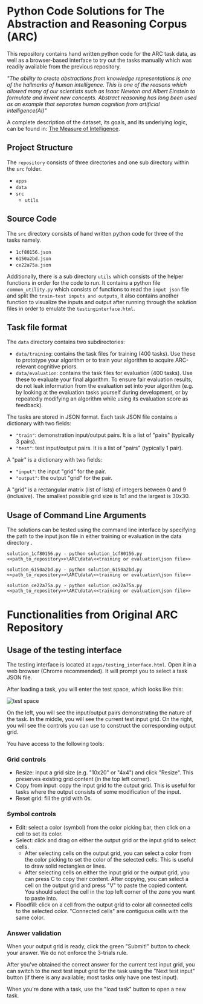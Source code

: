# Python Code Solutions for The Abstraction and Reasoning Corpus (ARC)

This repository contains hand written python code for the ARC task data, as well as a browser-based interface to try out the tasks manually which was readily available from the previous repository.

*"The ability to create abstractions from knowledge representations is one of the hallmarks of human intelligence. This is one of the reasons which allowed many of our scientists such as Isaac Newton and Albert Einstein to formulate and invent new concepts. Abstract reasoning has long been used as an example that separates human cognition from artificial intelligence(AI)"*

A complete description of the dataset, its goals, and its underlying logic, can be found in: [The Measure of Intelligence](https://arxiv.org/abs/1911.01547).

## Project Structure
The `repository` consists of three directories and one sub directory within the `src` folder.
- `apps`
- `data`
- `src`
    -  `utils`

## Source Code
The `src` directory consists of hand written python code for three of the tasks namely.
- `1cf80156.json`
- `6150a2bd.json`
- `ce22a75a.json`

Additionally, there is a sub directory `utils` which consists of the helper functions in order for the code to run. It contains a python file `common_utility.py` which consists of functions to read the `input json` file and split the `train-test inputs and outputs`, it also contains another function to visualize the inputs and output after running through the solution files in order to emulate the `testinginterface.html`.  

## Task file format

The `data` directory contains two subdirectories:

- `data/training`: contains the task files for training (400 tasks). Use these to prototype your algorithm or to train your algorithm to acquire ARC-relevant cognitive priors.
- `data/evaluation`: contains the task files for evaluation (400 tasks). Use these to evaluate your final algorithm. To ensure fair evaluation results, do not leak information from the evaluation set into your algorithm (e.g. by looking at the evaluation tasks yourself during development, or by repeatedly modifying an algorithm while using its evaluation score as feedback).

The tasks are stored in JSON format. Each task JSON file contains a dictionary with two fields:

- `"train"`: demonstration input/output pairs. It is a list of "pairs" (typically 3 pairs).
- `"test"`: test input/output pairs. It is a list of "pairs" (typically 1 pair).

A "pair" is a dictionary with two fields:

- `"input"`: the input "grid" for the pair.
- `"output"`: the output "grid" for the pair.

A "grid" is a rectangular matrix (list of lists) of integers between 0 and 9 (inclusive). The smallest possible grid size is 1x1 and the largest is 30x30.

## Usage of Command Line Arguments
The solutions can be tested using the command line interface by specifying the path to the input json file in either training or evaluation in the data directory .

`solution_1cf80156.py - python solution_1cf80156.py <<path_to_repository>>\ARC\data\<<training or evaluation\json file>>`

`solution_6150a2bd.py - python solution_6150a2bd.py <<path_to_repository>>\ARC\data\<<training or evaluation\json file>>`

`solution_ce22a75a.py - python solution_ce22a75a.py <<path_to_repository>>\ARC\data\<<training or evaluation\json file>>`


# Functionalities from Original ARC Repository
## Usage of the testing interface

The testing interface is located at `apps/testing_interface.html`. Open it in a web browser (Chrome recommended). It will prompt you to select a task JSON file.

After loading a task, you will enter the test space, which looks like this:

![test space](https://arc-benchmark.s3.amazonaws.com/figs/arc_test_space.png)

On the left, you will see the input/output pairs demonstrating the nature of the task. In the middle, you will see the current test input grid. On the right, you will see the controls you can use to construct the corresponding output grid.

You have access to the following tools:

### Grid controls

- Resize: input a grid size (e.g. "10x20" or "4x4") and click "Resize". This preserves existing grid content (in the top left corner).
- Copy from input: copy the input grid to the output grid. This is useful for tasks where the output consists of some modification of the input.
- Reset grid: fill the grid with 0s.

### Symbol controls

- Edit: select a color (symbol) from the color picking bar, then click on a cell to set its color.
- Select: click and drag on either the output grid or the input grid to select cells.
    - After selecting cells on the output grid, you can select a color from the color picking to set the color of the selected cells. This is useful to draw solid rectangles or lines.
    - After selecting cells on either the input grid or the output grid, you can press C to copy their content. After copying, you can select a cell on the output grid and press "V" to paste the copied content. You should select the cell in the top left corner of the zone you want to paste into.
- Floodfill: click on a cell from the output grid to color all connected cells to the selected color. "Connected cells" are contiguous cells with the same color.

### Answer validation

When your output grid is ready, click the green "Submit!" button to check your answer. We do not enforce the 3-trials rule.

After you've obtained the correct answer for the current test input grid, you can switch to the next test input grid for the task using the "Next test input" button (if there is any available; most tasks only have one test input).

When you're done with a task, use the "load task" button to open a new task.

